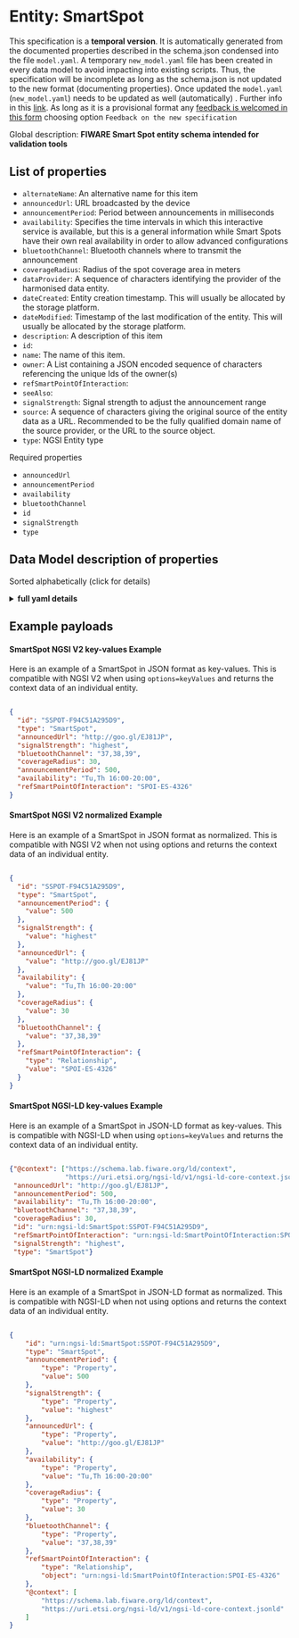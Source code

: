 Entity: SmartSpot  
=================  
This specification is a **temporal version**. It is automatically generated from the  documented properties described in the schema.json condensed into the file `model.yaml`. A temporary `new_model.yaml` file has been created in every data model to avoid impacting into existing scripts. Thus, the specification will be incomplete as long as the schema.json is not updated to the new format (documenting properties). Once updated the `model.yaml` (`new_model.yaml`) needs to be updated as well (automatically) . Further info in this [link](https://github.com/smart-data-models/data-models/blob/master/specs/warning_message_new_spec.md). As long as it is a provisional format any [feedback is welcomed in this form](https://smartdatamodels.org/index.php/submit-an-issue-2/) choosing option `Feedback on the new specification`  
Global description: **FIWARE Smart Spot entity schema intended for validation tools**  

## List of properties  

- `alternateName`: An alternative name for this item  - `announcedUrl`: URL broadcasted by the device  - `announcementPeriod`: Period between announcements in milliseconds  - `availability`: Specifies the time intervals in which this interactive service is available, but this is a general information while Smart Spots have their own real availability in order to allow advanced configurations  - `bluetoothChannel`: Bluetooth channels where to transmit the announcement  - `coverageRadius`: Radius of the spot coverage area in meters  - `dataProvider`: A sequence of characters identifying the provider of the harmonised data entity.  - `dateCreated`: Entity creation timestamp. This will usually be allocated by the storage platform.  - `dateModified`: Timestamp of the last modification of the entity. This will usually be allocated by the storage platform.  - `description`: A description of this item  - `id`:   - `name`: The name of this item.  - `owner`: A List containing a JSON encoded sequence of characters referencing the unique Ids of the owner(s)  - `refSmartPointOfInteraction`:   - `seeAlso`:   - `signalStrength`: Signal strength to adjust the announcement range  - `source`: A sequence of characters giving the original source of the entity data as a URL. Recommended to be the fully qualified domain name of the source provider, or the URL to the source object.  - `type`: NGSI Entity type    
Required properties  
- `announcedUrl`  - `announcementPeriod`  - `availability`  - `bluetoothChannel`  - `id`  - `signalStrength`  - `type`  ## Data Model description of properties  
Sorted alphabetically (click for details)  
<details><summary><strong>full yaml details</strong></summary>    
```yaml  
SmartSpot:    
  description: 'FIWARE Smart Spot entity schema intended for validation tools'    
  properties:    
    alternateName:    
      description: 'An alternative name for this item'    
      type: Property    
    announcedUrl:    
      description: 'URL broadcasted by the device'    
      format: uri    
      type: string    
    announcementPeriod:    
      description: 'Period between announcements in milliseconds'    
      maximum: 4000    
      minimum: 100    
      type: integer    
    availability:    
      description: 'Specifies the time intervals in which this interactive service is available, but this is a general information while Smart Spots have their own real availability in order to allow advanced configurations'    
      type: string    
    bluetoothChannel:    
      description: 'Bluetooth channels where to transmit the announcement'    
      enum:    
        - 37    
        - 38    
        - 39    
        - 37,38    
        - 38,39    
        - 37,39    
        - 37,38,39    
      type: string    
    coverageRadius:    
      description: 'Radius of the spot coverage area in meters'    
      minimum: 1    
      type: integer    
    dataProvider:    
      description: 'A sequence of characters identifying the provider of the harmonised data entity.'    
      type: Property    
    dateCreated:    
      description: 'Entity creation timestamp. This will usually be allocated by the storage platform.'    
      format: date-time    
      type: Property    
    dateModified:    
      description: 'Timestamp of the last modification of the entity. This will usually be allocated by the storage platform.'    
      format: date-time    
      type: Property    
    description:    
      description: 'A description of this item'    
      type: Property    
    id:    
      anyOf: &smartspot_-_properties_-_owner_-_items_-_anyof    
        - description: 'Property. Identifier format of any NGSI entity'    
          maxLength: 256    
          minLength: 1    
          pattern: ^[\w\-\.\{\}\$\+\*\[\]`|~^@!,:\\]+$    
          type: string    
        - description: 'Property. Identifier format of any NGSI entity'    
          format: uri    
          type: string    
    name:    
      description: 'The name of this item.'    
      type: Property    
    owner:    
      description: 'A List containing a JSON encoded sequence of characters referencing the unique Ids of the owner(s)'    
      items:    
        anyOf: *smartspot_-_properties_-_owner_-_items_-_anyof    
      type: Property    
    refSmartPointOfInteraction:    
      anyOf: *smartspot_-_properties_-_owner_-_items_-_anyof    
    seeAlso:    
      oneOf:    
        - items:    
            - format: uri    
              type: string    
          minItems: 1    
          type: array    
        - format: uri    
          type: string    
    signalStrength:    
      description: 'Signal strength to adjust the announcement range'    
      enum:    
        - lowest    
        - medium    
        - highest    
      type: string    
    source:    
      description: 'A sequence of characters giving the original source of the entity data as a URL. Recommended to be the fully qualified domain name of the source provider, or the URL to the source object.'    
      type: Property    
    type:    
      description: 'NGSI Entity type'    
      enum:    
        - SmartSpot    
      type: string    
  required:    
    - id    
    - type    
    - announcedUrl    
    - signalStrength    
    - bluetoothChannel    
    - announcementPeriod    
    - availability    
  type: object    
```  
</details>    
## Example payloads    
#### SmartSpot NGSI V2 key-values Example    
Here is an example of a SmartSpot in JSON format as key-values. This is compatible with NGSI V2 when  using `options=keyValues` and returns the context data of an individual entity.  
```json  
{  
  "id": "SSPOT-F94C51A295D9",  
  "type": "SmartSpot",  
  "announcedUrl": "http://goo.gl/EJ81JP",  
  "signalStrength": "highest",  
  "bluetoothChannel": "37,38,39",  
  "coverageRadius": 30,  
  "announcementPeriod": 500,  
  "availability": "Tu,Th 16:00-20:00",  
  "refSmartPointOfInteraction": "SPOI-ES-4326"  
}  
```  
#### SmartSpot NGSI V2 normalized Example    
Here is an example of a SmartSpot in JSON format as normalized. This is compatible with NGSI V2 when not using options and returns the context data of an individual entity.  
```json  
{  
  "id": "SSPOT-F94C51A295D9",  
  "type": "SmartSpot",  
  "announcementPeriod": {  
    "value": 500  
  },  
  "signalStrength": {  
    "value": "highest"  
  },  
  "announcedUrl": {  
    "value": "http://goo.gl/EJ81JP"  
  },  
  "availability": {  
    "value": "Tu,Th 16:00-20:00"  
  },  
  "coverageRadius": {  
    "value": 30  
  },  
  "bluetoothChannel": {  
    "value": "37,38,39"  
  },  
  "refSmartPointOfInteraction": {  
    "type": "Relationship",  
    "value": "SPOI-ES-4326"  
  }  
}  
```  
#### SmartSpot NGSI-LD key-values Example    
Here is an example of a SmartSpot in JSON-LD format as key-values. This is compatible with NGSI-LD when  using `options=keyValues` and returns the context data of an individual entity.  
```json  
{"@context": ["https://schema.lab.fiware.org/ld/context",  
              "https://uri.etsi.org/ngsi-ld/v1/ngsi-ld-core-context.jsonld"],  
 "announcedUrl": "http://goo.gl/EJ81JP",  
 "announcementPeriod": 500,  
 "availability": "Tu,Th 16:00-20:00",  
 "bluetoothChannel": "37,38,39",  
 "coverageRadius": 30,  
 "id": "urn:ngsi-ld:SmartSpot:SSPOT-F94C51A295D9",  
 "refSmartPointOfInteraction": "urn:ngsi-ld:SmartPointOfInteraction:SPOI-ES-4326",  
 "signalStrength": "highest",  
 "type": "SmartSpot"}  
```  
#### SmartSpot NGSI-LD normalized Example    
Here is an example of a SmartSpot in JSON-LD format as normalized. This is compatible with NGSI-LD when not using options and returns the context data of an individual entity.  
```json  
{  
    "id": "urn:ngsi-ld:SmartSpot:SSPOT-F94C51A295D9",  
    "type": "SmartSpot",  
    "announcementPeriod": {  
        "type": "Property",  
        "value": 500  
    },  
    "signalStrength": {  
        "type": "Property",  
        "value": "highest"  
    },  
    "announcedUrl": {  
        "type": "Property",  
        "value": "http://goo.gl/EJ81JP"  
    },  
    "availability": {  
        "type": "Property",  
        "value": "Tu,Th 16:00-20:00"  
    },  
    "coverageRadius": {  
        "type": "Property",  
        "value": 30  
    },  
    "bluetoothChannel": {  
        "type": "Property",  
        "value": "37,38,39"  
    },  
    "refSmartPointOfInteraction": {  
        "type": "Relationship",  
        "object": "urn:ngsi-ld:SmartPointOfInteraction:SPOI-ES-4326"  
    },  
    "@context": [  
        "https://schema.lab.fiware.org/ld/context",  
        "https://uri.etsi.org/ngsi-ld/v1/ngsi-ld-core-context.jsonld"  
    ]  
}  
```  
